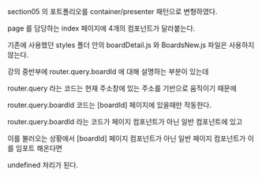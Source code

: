 section05 의 포트폴리오를 container/presenter 패턴으로 변형하였다.   

page 를 담당하는 index 페이지에 4개의 컴포넌트가 달라붙는다.

기존에 사용했던 styles 폴더 안의 boardDetail.js 와 BoardsNew.js 파일은 사용하지 않는다.

강의 중반부에 router.query.boardId 에 대해 설명하는 부분이 있는데

router.query 라는 코드는 현재 주소창에 있는 주소를 기반으로 움직이기 때문에

router.query.boardId 코드는 [boardId] 페이지에 있을때만 작동한다.

router.query.boardId 라는 코드가 페이지 컴포넌트가 아닌 일반 컴포넌트에 있고

이를 불러오는 상황에서 [boardId] 페이지 컴포넌트가 아닌 일반 페이지 컴포넌트가 이를 임포트 해온다면

undefined 처리가 된다.